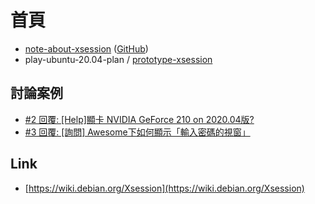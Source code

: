 
# 首頁

* [note-about-xsession](https://samwhelp.github.io/note-about-xsession/) ([GitHub](https://github.com/samwhelp/note-about-xsession))
* play-ubuntu-20.04-plan / [prototype-xsession](https://github.com/samwhelp/play-ubuntu-20.04-plan/tree/master/prototype-xsession)


## 討論案例

* [#2 回覆: [Help]顯卡 NVIDIA GeForce 210 on 2020.04版?](https://www.ubuntu-tw.org/modules/newbb/viewtopic.php?post_id=362406#forumpost362406)
* [#3 回覆: [詢問] Awesome下如何顯示「輸入密碼的視窗」](https://www.ubuntu-tw.org/modules/newbb/viewtopic.php?post_id=362260#forumpost362260)


## Link

* [https://wiki.debian.org/Xsession](https://wiki.debian.org/Xsession)
